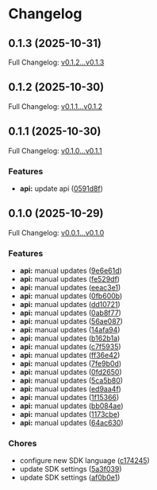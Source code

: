 # Changelog

## 0.1.3 (2025-10-31)

Full Changelog: [v0.1.2...v0.1.3](https://github.com/moonbanking/moonbanking-node/compare/v0.1.2...v0.1.3)

## 0.1.2 (2025-10-30)

Full Changelog: [v0.1.1...v0.1.2](https://github.com/moonbanking/moonbanking-node/compare/v0.1.1...v0.1.2)

## 0.1.1 (2025-10-30)

Full Changelog: [v0.1.0...v0.1.1](https://github.com/moonbanking/moonbanking-node/compare/v0.1.0...v0.1.1)

### Features

* **api:** update api ([0591d8f](https://github.com/moonbanking/moonbanking-node/commit/0591d8f30c8b3156afecdd9aeda4b732d9f6b0b4))

## 0.1.0 (2025-10-29)

Full Changelog: [v0.0.1...v0.1.0](https://github.com/moonbanking/moonbanking-node/compare/v0.0.1...v0.1.0)

### Features

* **api:** manual updates ([9e6e61d](https://github.com/moonbanking/moonbanking-node/commit/9e6e61d281f83beeb691ddd9e85b7cb2f04fb1f2))
* **api:** manual updates ([fe529df](https://github.com/moonbanking/moonbanking-node/commit/fe529dfc7107928dadbaf13f1ed4532817e3d550))
* **api:** manual updates ([eeac3e1](https://github.com/moonbanking/moonbanking-node/commit/eeac3e1640aba4e108f88616ee8e1272ea9a7cd4))
* **api:** manual updates ([0fb600b](https://github.com/moonbanking/moonbanking-node/commit/0fb600b6c1fa7f690ea7b3f1bc801e6434547292))
* **api:** manual updates ([dd10721](https://github.com/moonbanking/moonbanking-node/commit/dd107218aa43b8000ab06cc287e8dba9a66ec147))
* **api:** manual updates ([0ab8f77](https://github.com/moonbanking/moonbanking-node/commit/0ab8f77481c1466f7b357d880f946679beaf8654))
* **api:** manual updates ([56ae087](https://github.com/moonbanking/moonbanking-node/commit/56ae0870ef18413f6e4b0d923bdd557b04ea305f))
* **api:** manual updates ([14afa94](https://github.com/moonbanking/moonbanking-node/commit/14afa94f75439085b5178d19763a410f36dd8b5c))
* **api:** manual updates ([b162b1a](https://github.com/moonbanking/moonbanking-node/commit/b162b1a6d21f101a1b49ade78a19e76ffb465753))
* **api:** manual updates ([c7f5935](https://github.com/moonbanking/moonbanking-node/commit/c7f593529f5521899f5d0c7c08f4139dae15b4b5))
* **api:** manual updates ([ff36e42](https://github.com/moonbanking/moonbanking-node/commit/ff36e421ab902ea16b220708f027c0b22018b43c))
* **api:** manual updates ([7fe9b0d](https://github.com/moonbanking/moonbanking-node/commit/7fe9b0dd545d05801b12dd1fcf38a83539eb8af9))
* **api:** manual updates ([0fd2650](https://github.com/moonbanking/moonbanking-node/commit/0fd2650f69ae32a0ace87bd781dc3ce8d3d372f6))
* **api:** manual updates ([5ca5b80](https://github.com/moonbanking/moonbanking-node/commit/5ca5b807946ae518b92a5b520e0ab52f7db8da81))
* **api:** manual updates ([ed9aa4f](https://github.com/moonbanking/moonbanking-node/commit/ed9aa4ff3eef413045a8924f6982f8a89f27848a))
* **api:** manual updates ([1f15366](https://github.com/moonbanking/moonbanking-node/commit/1f15366d86d51ff6774661e90dab74262eb25418))
* **api:** manual updates ([bb084ae](https://github.com/moonbanking/moonbanking-node/commit/bb084aef7f204b7aae6f1d655000668bd8b7da81))
* **api:** manual updates ([1173cbe](https://github.com/moonbanking/moonbanking-node/commit/1173cbe4e851ad9624c05bd5a4e33d2076ace84f))
* **api:** manual updates ([64ac630](https://github.com/moonbanking/moonbanking-node/commit/64ac630c5d602fa32943100c88cf9f1c56f32066))


### Chores

* configure new SDK language ([c174245](https://github.com/moonbanking/moonbanking-node/commit/c174245d4be9fa53b2eec3485453f0b0f260d651))
* update SDK settings ([5a3f039](https://github.com/moonbanking/moonbanking-node/commit/5a3f0391dfc4bb3de3e016ef74ddedf59db58f64))
* update SDK settings ([af0b0e1](https://github.com/moonbanking/moonbanking-node/commit/af0b0e153c4e7774f95a7d416d0ba884ad36c4df))
